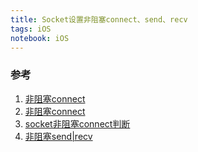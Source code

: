```yaml
---
title: Socket设置非阻塞connect、send、recv
tags: iOS
notebook: iOS
---
```


### 参考

1. [非阻塞connect](https://blog.csdn.net/yuanzhangmei1/article/details/8269685)
2. [非阻塞connect](http://www.cnblogs.com/Msisiterc/archive/2011/12/22/2298089.html)
3. [socket非阻塞connect判断](http://blog.csdn.net/nphyez/article/details/10268723)
4. [非阻塞send|recv](https://blog.csdn.net/u010871058/article/details/76147082)
